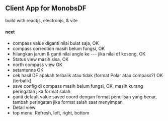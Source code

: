 ## Client App for MonobsDF

build with reactjs, electronjs, & vite

#### next

- compass value diganti nilai bulat saja, OK
- compass correction masih belum fungsi, OK
- hilangkan jarum & ganti nilai angle ke --- jika nilai df kosong, OK
- Status view masih sisa, OK
- north compass view OK
- setantenna OK
- cek hasil DF apakah terbalik atau tidak (format Polar atau compass?) OK (terbalik)
- save config di compass masih belum fungsi, OK, masih kurang peringatan jika format salah
- ganti default value saved coord dengan format penulisan yang benar, tambah peringatan jika format salah saat menyimpan
- Detail view
- top menu: Refresh, left, right, bottom

